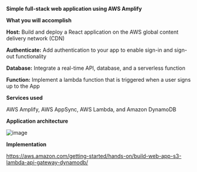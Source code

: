 **Simple full-stack web application using AWS Amplify**

**What you will accomplish**

**Host:** Build and deploy a React application on the AWS global content delivery network (CDN)

**Authenticate:** Add authentication to your app to enable sign-in and sign-out functionality

**Database:** Integrate a real-time API, database, and a serverless function

**Function:** Implement a lambda function that is triggered when a user signs up to the App



**Services used**

AWS Amplify, AWS AppSync, AWS Lambda, and Amazon DynamoDB


**Application architecture**

![image](https://github.com/user-attachments/assets/9edb443e-8f13-4908-9278-891901cd0f47)




**Implementation**

https://aws.amazon.com/getting-started/hands-on/build-web-app-s3-lambda-api-gateway-dynamodb/
